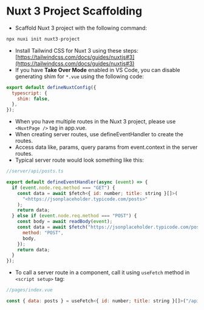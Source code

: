 # Nuxt 3 Project Scaffolding

- Scaffold Nuxt 3 project with the following command:

```jsx
npx nuxi init nuxt3-project
```

- Install Tailwind CSS for Nuxt 3 using these steps: [](https://tailwindcss.com/docs/guides/nuxtjs#3)[https://tailwindcss.com/docs/guides/nuxtjs#3](https://tailwindcss.com/docs/guides/nuxtjs#3)
- If you have **Take Over Mode** enabled in VS Code, you can disable generating shim for `*.vue` using the following code:

```jsx
export default defineNuxtConfig({
  typescript: {
    shim: false,
  },
});
```

- When you have multiple routes in the Nuxt 3 project, please use `<NuxtPage />` tag in app.vue.
- When creating server routes, use defineEventHandler to create the routes.
- Access data like, params, query params from event.context in the server routes.
- Typical server route would look something like this:

```jsx
//server/api/posts.ts

export default defineEventHandler(async (event) => {
  if (event.node.req.method === "GET") {
    const data = await $fetch<{ id: number; title: string }[]>(
      "<https://jsonplaceholder.typicode.com/posts>"
    );
    return data;
  } else if (event.node.req.method === "POST") {
    const body = await readBody(event);
    const data = await $fetch("https://jsonplaceholder.typicode.com/posts", {
      method: "POST",
      body,
    });
    return data;
  }
});

```

- To call a server route in a component, call it using `useFetch` method in `<script setup>` tag:

```jsx
//pages/index.vue

const { data: posts } = useFetch<{ id: number; title: string }[]>("/api/posts");
```

